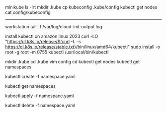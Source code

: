 minikube
ls -lrt
mkdir .kube
cp kubeconfig .kube/config
kubectl get nodes
cat config/kubeconfig

---------------------------


workstation
tail -f /var/log/cloud-init-output.log


install kubectl on amazon linux 2023
curl -LO "https://dl.k8s.io/release/$(curl -L -s https://dl.k8s.io/release/stable.txt)/bin/linux/amd64/kubectl"
sudo install -o root -g root -m 0755 kubectl /usr/local/bin/kubectl

mkdir .kube
cd .kube
vim config
cd
kubectl get nodes
kubectl get namespaces

kubectl create -f namespace.yaml

kubectl get namespaces

kubectl apply -f namespace.yaml

kubectl delete -f namespace.yaml
